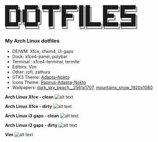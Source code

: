 ```

██████╗  ██████╗ ████████╗███████╗██╗██╗     ███████╗███████╗
██╔══██╗██╔═══██╗╚══██╔══╝██╔════╝██║██║     ██╔════╝██╔════╝
██║  ██║██║   ██║   ██║   █████╗  ██║██║     █████╗  ███████╗
██║  ██║██║   ██║   ██║   ██╔══╝  ██║██║     ██╔══╝  ╚════██║
██████╔╝╚██████╔╝   ██║   ██║     ██║███████╗███████╗███████║
╚═════╝  ╚═════╝    ╚═╝   ╚═╝     ╚═╝╚══════╝╚══════╝╚══════╝

```


### My Arch Linux dotfiles

* DE/WM: Xfce, xfwm4, i3-gaps
* Dock: xfce4-panel, polybar
* Terminal : xfce4-terminal, termite
* Editors: Vim
* Other: rofi, zathura
* GTK3 Theme: [Adapta-Nokto](https://github.com/adapta-project/adapta-gtk-theme)
* Icons Theme: [Papirus-Adapta-Nokto](https://github.com/PapirusDevelopmentTeam/papirus-icon-theme)
* Wallpapers: [dark_sky_beach__2561x1707](https://imgur.com/Uuh8q0r.jpg), [mountains_snow_1920x1080](https://imgur.com/pY05TH8.jpg)


**Arch Linux Xfce - clean**
![alt text](https://imgur.com/SdIvqvZ.jpg)

**Arch Linux Xfce - dirty**
![alt text](https://imgur.com/gHXgdti.jpg)

**Arch Linux i3 gaps - clean**
![alt text](https://imgur.com/0Un0AmB.jpg)

**Arch Linux i3 gaps - dirty**
![alt text](https://i.redd.it/mdteztpqs5811.png)

**Vim**
![alt text](https://imgur.com/6kR9FfR.jpg)
